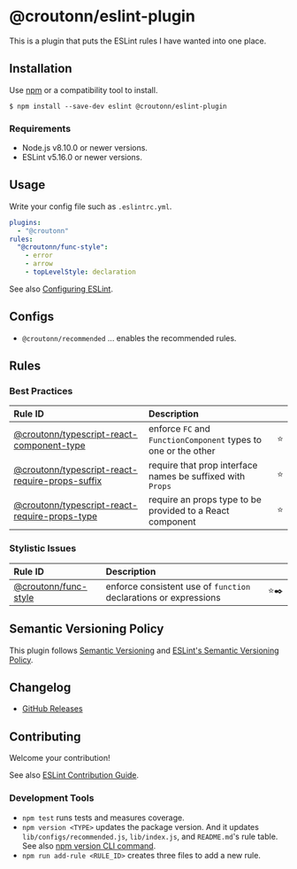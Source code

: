 # @croutonn/eslint-plugin

<!--
[![npm version](https://img.shields.io/npm/v/@croutonn/eslint-plugin.svg)](https://www.npmjs.com/package/@croutonn/eslint-plugin)
[![Downloads/month](https://img.shields.io/npm/dm/@croutonn/eslint-plugin.svg)](http://www.npmtrends.com/@croutonn/eslint-plugin)
[![Build Status](https://travis-ci.org/croutonn/eslint-plugin.svg?branch=main)](https://travis-ci.org/croutonn/eslint-plugin)
[![Coverage Status](https://codecov.io/gh/croutonn/eslint-plugin/branch/main/graph/badge.svg)](https://codecov.io/gh/croutonn/eslint-plugin)
[![Dependency Status](https://david-dm.org/croutonn/eslint-plugin.svg)](https://david-dm.org/croutonn/eslint-plugin)
-->

This is a plugin that puts the ESLint rules I have wanted into one place.

## Installation

Use [npm](https://www.npmjs.com/) or a compatibility tool to install.

```
$ npm install --save-dev eslint @croutonn/eslint-plugin
```

### Requirements

- Node.js v8.10.0 or newer versions.
- ESLint v5.16.0 or newer versions.

## Usage

Write your config file such as `.eslintrc.yml`.

```yml
plugins:
  - "@croutonn"
rules:
  "@croutonn/func-style":
    - error
    - arrow
    - topLevelStyle: declaration
```

See also [Configuring ESLint](https://eslint.org/docs/user-guide/configuring).

## Configs

- `@croutonn/recommended` ... enables the recommended rules.

## Rules

<!--RULE_TABLE_BEGIN-->
### Best Practices

| Rule ID | Description |    |
|:--------|:------------|:--:|
| [@croutonn/typescript-react-component-type](./docs/rules/typescript-react-component-type.md) | enforce `FC` and `FunctionComponent` types to one or the other | ⭐️ |
| [@croutonn/typescript-react-require-props-suffix](./docs/rules/typescript-react-require-props-suffix.md) | require that prop interface names be suffixed with `Props` | ⭐️ |
| [@croutonn/typescript-react-require-props-type](./docs/rules/typescript-react-require-props-type.md) | require an props type to be provided to a React component | ⭐️ |

### Stylistic Issues

| Rule ID | Description |    |
|:--------|:------------|:--:|
| [@croutonn/func-style](./docs/rules/func-style.md) | enforce consistent use of `function` declarations or expressions | ⭐️✒️ |

<!--RULE_TABLE_END-->

## Semantic Versioning Policy

This plugin follows [Semantic Versioning](http://semver.org/) and [ESLint's Semantic Versioning Policy](https://github.com/eslint/eslint#semantic-versioning-policy).

## Changelog

- [GitHub Releases](https://github.com/croutonn/eslint-plugin/releases)

## Contributing

Welcome your contribution!

See also [ESLint Contribution Guide](https://eslint.org/docs/developer-guide/contributing/).

### Development Tools

- `npm test` runs tests and measures coverage.
- `npm version <TYPE>` updates the package version. And it updates `lib/configs/recommended.js`, `lib/index.js`, and `README.md`'s rule table. See also [npm version CLI command](https://docs.npmjs.com/cli/version).
- `npm run add-rule <RULE_ID>` creates three files to add a new rule.
